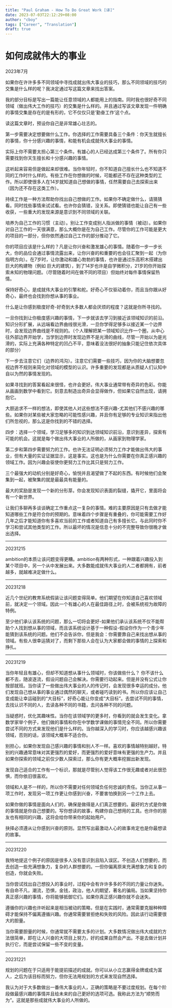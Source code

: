```yaml
---
title: "Paul Graham - How To Do Great Work [译]"
date: 2023-07-03T22:12:29+08:00
author: "cboy"
tags: ["Career", "Translation"]
draft: true
---
```


# 如何成就伟大的事业
2023年7月

如果你在许许多多不同领域中寻找成就出伟大事业的技巧，那么不同领域的技巧的交集是什么样的呢？我决定通过写这篇文章来找出答案。

我的部分目标是写出一篇能让任意领域的人都能用上的指南。同时我也很好奇不同领域（做出伟大工作的技巧）的交集是什么样的。并且通过写该文章发现一件明确的事情交集是存在的是有形的，它不仅仅只是’勤奋工作’这个点。

读这篇文章时，预设你自己是非常雄心壮志的。

第一步需要决定想要做什么工作。你选择的工作需要具备三个条件：你天生就擅长的事情，你十分感兴趣的事情，和能有机会成就伟大事业的事情。

实际上你不需要太担心第三个条件。有雄心的人已经达成第三个条件了。所有你只需要找到你天生擅长和十分感兴趣的事情。

这听起来容易但是做起来却很难。当你年轻时，你不知道自己擅长什么也不知道不同的工作时什么样的。有些工作在你想做的时候，可能都还不存在这种类型的工作。所以即使很多人在14岁就知道自己想做的事情，任然需要自己去探索出来（因为还不存在这类工作）。

持续工作是一种方法帮助你找出自己想做的工作。如果你不确定做什么，请猜猜看。同时找些事情来试试看。也许你会猜错，没关系。即使猜错也能让自己有一些收获，一些重大的发现来源是意识到不同领域的关联。

培养为自己工作的习惯（主动）。别让工作变成别人指派做的事情（被动）。如果你对自己工作的一天很满意，那么大概你是在为自己工作。尽管你的工作可能是更大的项目的一部分，但你依然通过自己工作的部分推动了它。

你的项目应该是什么样的？凡是让你兴奋和激发雄心的事情。随着你一步一步长大，你的品位会通过事情流露出来，让你兴奋的和重要的也会往汇聚到一起（为你指明方向）。在7岁时，让你激动和雄心勃勃的事情，也许是通过乐高积木搭建出巨大的构建物（例如 巨大的建筑），到了14岁也许是自学微积分，21岁的你开始探索未知的物理问题。（尽管随着时间在做不同的项目）但始终对每件事情保留热情。

保持好奇心，是成就伟大事业的引擎和舵。好奇心不仅驱动着你，而且当你跟从好奇心，最终也会找到你想从事的事业。

什么是让你感到极度好奇-好奇到大多数人都会厌烦的程度？这就是你所寻找的。

一旦你找到让你极度感兴趣的事情，下一步就该去学习到接近该领域知识的前沿。知识分形扩展，从远端看边界曲线很光滑，一旦你学得足够多以接近某一个边界时，会发现边界曲线是不规则的。（个人理解把某一领域知识比作一个圈，从中心往外部边界开始学，当学到边界时发现边界不是光滑的曲线，尽管一开始以为是光滑的，实际上充满各种特定的凹凸不平，意味着没法很好的抽象只能记住依次具体的部分）

下一步去注意它们（边界的鸿沟）。注意它们需要一些技巧，因为你的大脑想要忽视边界不规则来简化对领域的模型的认识。许多重要的发现都是从质疑人们认知中自以为然的事情发现的。

如果寻找到的答案看起来很怪，也许会更好。伟大事业通常带有奇异的色彩。你能从画画到数学中看到它。刻意去制造出奇异会显得做作，但如果它自然出现，请拥抱它。

大胆追求不一样的想法，即使其他人对这些想法不感兴趣-尤其他们不感兴趣的哪些。如果你对某些被大家忽略的可能性感兴趣，并且你有足够的专业知识来指出他们所忽视的，那么这是你找到的不错的选择。

四步：选择一个领域，学习足够多的知识到达领域知识前沿，意识到差异，探索有可能的机会。这就是每个做出伟大事业的人所做的，从画家到物理学家。

第二步和第四步需要努力的工作。也许无法证明必须努力工作才能做出伟大的事业，但有大量的实证证据显示，这是事实。这也是为什么你需要在你真正感兴趣的领域工作。因为兴趣会驱使你更努力工作比其只是努力工作。

三个最强大的动机分别是好奇心，愉悦并且渴望做了不起的东西。有时候他们会聚集到一起，被聚集的就是最最具有能量的。

最大的奖励是发现一个新的分形芽。你会发现知识表面的裂缝，撬开它，里面将会有一个新世界。

让我们多聊再多谈谈确定工作重点这一复杂的事情。难的主要原因是只有去做才能知道哪些工作是符合你的预期的。意味着四个步骤是有重叠的，你可能需要工作好几年之后才能知道你有多喜欢当前的工作或者知道自己有多擅长它。与此同时你不学习和尝试其他类型的工作。所以最坏的情况是信息十分的不完整导致你很晚才做出选择。

---

20231215

ambition的本质让该问题变得更糟。ambition有两种形式，一种跟着兴趣投入到某个项目中，另一个从中发展出来。大多数能成就伟大事业的人二者都拥有，前者越多，就越难决定做什么。

---

20231218

近几个世纪的教育系统假装让该问题变得简单。他们期望在你知道自己喜欢领域前，就决定一个领域。因此一个有雄心的人在最佳路径上时，会被系统视为故障的特例。

至少他们承认该系统的问题，那么一切将会更好-如果他们承认该系统不仅不能帮助个人找到想从事的领域，而且该系统设计基于一种假设-假设你作为一个青少年能猜到该系统的问题。他们不会告诉你，但是我会：你需要靠自己来找出想从事的领域。有些人很幸运猜对了，而剩下那些人会在认为大家都会做的事情的上探索和挣扎。

---

20231219

当你年轻且有雄心，但却不知道想从事什么领域时，你该做些什么？ 你不该什么都不去，随波逐流，假设问题自己会解决。你需要行动起来。但是并没有公式让你按部就班。当你读了一些做出伟大事业的人的传记时，会发现很多幸运的成分。他们发现自己想从事的事业通过偶然的聊天，或者碰巧读到的书。所以你应该让自己变成能让幸运碰到的“大目标”，好奇心能让你变成“大目标”。去尝试不同的事情，去找认识不同的人，去读各种不同的书籍，去问各种不同的问题。

当疑惑时，优化其趣味性。当你在该领域学的更多时，你看到的就会发生变化。拿数学家举个例子，他们做的事情和你在中学数学课做的事情完全不同。所以你需要尝试不同的方式来发现他们是什么样的。当你越深入的学习时，你应该越感兴趣该领域，否则的话，该领域大概率不适合你。

别担心，如果你发现自己感兴趣的事情和别人不一样。喜欢的事情越特别越好。特别的兴趣通常意味对其更强烈的爱好，而更强烈的爱好意味有更强的生产力。并且如果你探索的领域之前仅少数人探索过，那么你有更大概率挖掘出新发现。

发现自己适合的工作有一个标识，那就是尽管别人觉得该工作很无趣或者对此很恐惧，而你依旧很喜欢。

领域和人是不一样的，所以你不需要对任何领域负任何忠诚的责任。当你正从事一项工作时，发现另一项工作更让你感到兴奋，不要害怕换到另一个工作上去。

如果你做的事情是面向人们的，确保是做得是人们真正想要的。最好的方式是你做的事情就是你自己想要的。写你想读的故事，构建你自己想用的工具。也许你的朋友也有相同的兴趣，这将会给你带来你的起始用户。

抉择必须遵从让你感到兴奋的原则。显然写出最激动人心的故事肯定也是你最想读的故事。

---

20231220

我特地提这个例子的原因是很多人没有意识到且陷入误区。不创造人们想要的，而去创造一些充满想象力，复杂的人群想要的。一但你偏离原来充满想象力和复杂的创造，你就会失败。

当你尝试找出自己想投入的事业时，过程中会有许许多多的不同的力量让你迷失。有自命不凡，潮流，恐惧，金钱，政治，他人的期望，著名的骗局。当如果坚持你真正感兴趣的事情，你将能够抵御它们。如果你真正感兴趣你就不会迷失。

遵循你的兴趣也许听起来是相当被动的策略，但是在实践时，通常需要克服种种障碍才能保持不偏离遵循兴趣。你通常需要冒拒绝和失败的风险。因此该行动需要很大的胆量。

当你需要胆量的时候，你通常就不需要太多的计划。大多数情况做出伟大成就的方法很简单，即在让人兴奋的大项目上努力，好的成果自然会产出。不是去做计划并执行它，而是尝试保留一些不变的变量。

---

20231221

规划的问题在于只适用于能提前描述的成就。你可以从小立志赢得金牌或成为富人，之后为该目标而努力，但你无法用规划的方式来发现自然选择。

我认为对于大多数做出一番伟大事业的人，正确的策略是不要过度规划。在每个阶段做最感兴趣的事情并且给未来的自己更好的选项可选。我称此方法为“顺势而为”。这就是那些成就伟大事业的人所做的。